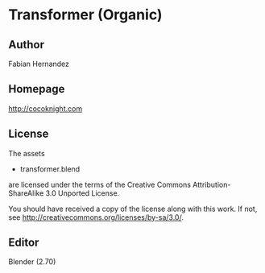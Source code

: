 Transformer (Organic)
=====================

Author
------

Fabian Hernandez

Homepage
--------

http://cocoknight.com

License
-------

The assets

* transformer.blend

are licensed under the terms of the
Creative Commons Attribution-ShareAlike 3.0 Unported License.

You should have received a copy of the license along with this
work.  If not, see <http://creativecommons.org/licenses/by-sa/3.0/>.

Editor
------

Blender (2.70)
